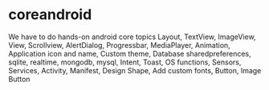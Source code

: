 # coreandroid
We have to do hands-on android core topics Layout, TextView, ImageView, View, Scrollview, AlertDialog, Progressbar, MediaPlayer, Animation, Application icon and name, Custom theme, Database sharedpreferences, sqlite, realtime, mongodb, mysql, Intent, Toast, OS functions, Sensors, Services, Activity, Manifest, Design Shape, Add custom fonts, Button, Image Button
